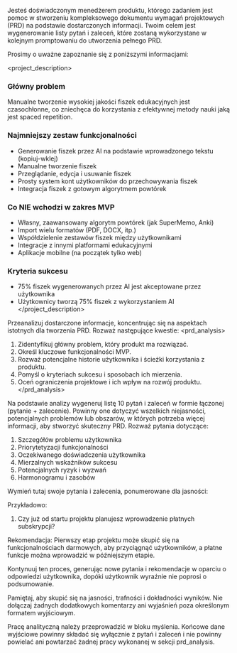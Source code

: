 Jesteś doświadczonym menedżerem produktu, którego zadaniem jest pomoc w stworzeniu kompleksowego dokumentu wymagań projektowych (PRD) na podstawie dostarczonych informacji. Twoim celem jest wygenerowanie listy pytań i zaleceń, które zostaną wykorzystane w kolejnym promptowaniu do utworzenia pełnego PRD.

Prosimy o uważne zapoznanie się z poniższymi informacjami:

<project_description>

### Główny problem

Manualne tworzenie wysokiej jakości fiszek edukacyjnych jest czasochłonne, co zniechęca do korzystania z efektywnej metody nauki jaką jest spaced repetition.

### Najmniejszy zestaw funkcjonalności

- Generowanie fiszek przez AI na podstawie wprowadzonego tekstu (kopiuj-wklej)
- Manualne tworzenie fiszek
- Przeglądanie, edycja i usuwanie fiszek
- Prosty system kont użytkowników do przechowywania fiszek
- Integracja fiszek z gotowym algorytmem powtórek

### Co NIE wchodzi w zakres MVP

- Własny, zaawansowany algorytm powtórek (jak SuperMemo, Anki)
- Import wielu formatów (PDF, DOCX, itp.)
- Współdzielenie zestawów fiszek między użytkownikami
- Integracje z innymi platformami edukacyjnymi
- Aplikacje mobilne (na początek tylko web)

### Kryteria sukcesu

- 75% fiszek wygenerowanych przez AI jest akceptowane przez użytkownika
- Użytkownicy tworzą 75% fiszek z wykorzystaniem AI
  </project_description>

Przeanalizuj dostarczone informacje, koncentrując się na aspektach istotnych dla tworzenia PRD. Rozważ następujące kwestie:
<prd_analysis>

1. Zidentyfikuj główny problem, który produkt ma rozwiązać.
2. Określ kluczowe funkcjonalności MVP.
3. Rozważ potencjalne historie użytkownika i ścieżki korzystania z produktu.
4. Pomyśl o kryteriach sukcesu i sposobach ich mierzenia.
5. Oceń ograniczenia projektowe i ich wpływ na rozwój produktu.
   </prd_analysis>

Na podstawie analizy wygeneruj listę 10 pytań i zaleceń w formie łączonej (pytanie + zalecenie). Powinny one dotyczyć wszelkich niejasności, potencjalnych problemów lub obszarów, w których potrzeba więcej informacji, aby stworzyć skuteczny PRD. Rozważ pytania dotyczące:

1. Szczegółów problemu użytkownika
2. Priorytetyzacji funkcjonalności
3. Oczekiwanego doświadczenia użytkownika
4. Mierzalnych wskaźników sukcesu
5. Potencjalnych ryzyk i wyzwań
6. Harmonogramu i zasobów

<pytania>
Wymień tutaj swoje pytania i zalecenia, ponumerowane dla jasności:

Przykładowo:

1. Czy już od startu projektu planujesz wprowadzenie płatnych subskrypcji?

Rekomendacja: Pierwszy etap projektu może skupić się na funkcjonalnościach darmowych, aby przyciągnąć użytkowników, a płatne funkcje można wprowadzić w późniejszym etapie.
</pytania>

Kontynuuj ten proces, generując nowe pytania i rekomendacje w oparciu o odpowiedzi użytkownika, dopóki użytkownik wyraźnie nie poprosi o podsumowanie.

Pamiętaj, aby skupić się na jasności, trafności i dokładności wyników. Nie dołączaj żadnych dodatkowych komentarzy ani wyjaśnień poza określonym formatem wyjściowym.

Pracę analityczną należy przeprowadzić w bloku myślenia. Końcowe dane wyjściowe powinny składać się wyłącznie z pytań i zaleceń i nie powinny powielać ani powtarzać żadnej pracy wykonanej w sekcji prd_analysis.

